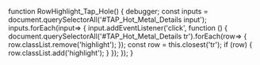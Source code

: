  function RowHighlight_Tap_Hole() {
            debugger;
            const inputs = document.querySelectorAll('#TAP_Hot_Metal_Details input');
            inputs.forEach(input=> {
                input.addEventListener('click', function () {
                    document.querySelectorAll('#TAP_Hot_Metal_Details tr').forEach(row=> {
                        row.classList.remove('highlight');
                    });
                    const row = this.closest('tr');
                    if (row) {
                        row.classList.add('highlight');
                    }
                });
            });
            }
